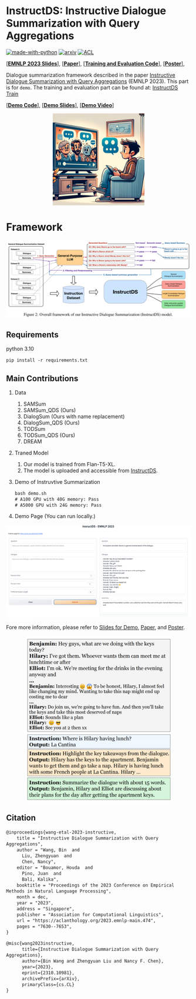 # InstructDS: Instructive Dialogue Summarization with Query Aggregations

[![made-with-python](https://img.shields.io/badge/Made%20with-Python-red.svg)](#python)
[![arxiv](https://img.shields.io/badge/arXiv-2310.10981-b31b1b.svg)](https://arxiv.org/abs/2310.10981)
[![ACL](https://img.shields.io/badge/ACL-Anthology-b38d1b.svg)](https://aclanthology.org/2023.emnlp-main.474/)


[\[**EMNLP 2023 Slides**\]](content/EMNLP2023-InstructDS.pdf), 
[\[**Paper**\]](https://arxiv.org/abs/2310.10981), 
[\[**Training and Evaluation Code**\]](https://binwang28.github.io/InstructDS/), 
[\[**Poster**\]](content/poster.pdf), 


Dialogue summarization framework described in the paper [Instructive Dialogue Summarization with Query Aggregations](https://arxiv.org/abs/2310.10981) (EMNLP 2023). This part is for `demo`. The training and evaluation part can be found at: [InstructDS Train](https://github.com/BinWang28/InstructDS_Train)

[\[**Demo Code**\]](https://github.com/BinWang28/InstructDS), 
[\[**Demo Slides**\]](content/demo_slides.pdf), 
[\[**Demo Video**\]](https://youtu.be/4QX6Z3Z4Zqo)


<p align="center">
  <img src="content/dialogue_summarization.png" width="250">
</p>

# Framework

<p align="center">
<img src="content/framework.png" width="700">
</p>

## Requirements
python 3.10

```
pip install -r requirements.txt
```

## Main Contributions

1. Data
   1. SAMSum
   2. SAMSum_QDS (Ours)
   3. DialogSum (Ours with name replacement)
   4. DialogSum_QDS (Ours)
   5. TODSum
   6. TODSum_QDS (Ours)
   7. DREAM


2. Traned Model
   1. Our model is trained from Flan-T5-XL.
   2. The model is uploaded and accessible from [InstructDS](https://huggingface.co/binwang/InstructDS/blob/main/README.md).


3. Demo of Instruvtive Summarization
   ```
   bash demo.sh
   # A100 GPU with 40G memory: Pass
   # A5000 GPU with 24G memory: Pass
   ```

4. Demo Page (You can run locally.)

  <p align="center">
   <img src="content/demo_figure.png" width="700">
  </p>


   Fore more information, please refer to [Slides for Demo](content/demo_slides.pdf), [Paper](https://arxiv.org/abs/2310.10981), and [Poster](content/poster.pdf).

<p align="center">
<img src="content/example.png" width="400">
</p>

## Citation
```
@inproceedings{wang-etal-2023-instructive,
    title = "Instructive Dialogue Summarization with Query Aggregations",
    author = "Wang, Bin  and
      Liu, Zhengyuan  and
      Chen, Nancy",
    editor = "Bouamor, Houda  and
      Pino, Juan  and
      Bali, Kalika",
    booktitle = "Proceedings of the 2023 Conference on Empirical Methods in Natural Language Processing",
    month = dec,
    year = "2023",
    address = "Singapore",
    publisher = "Association for Computational Linguistics",
    url = "https://aclanthology.org/2023.emnlp-main.474",
    pages = "7630--7653",
}
```

```
@misc{wang2023instructive,
      title={Instructive Dialogue Summarization with Query Aggregations}, 
      author={Bin Wang and Zhengyuan Liu and Nancy F. Chen},
      year={2023},
      eprint={2310.10981},
      archivePrefix={arXiv},
      primaryClass={cs.CL}
}
```
